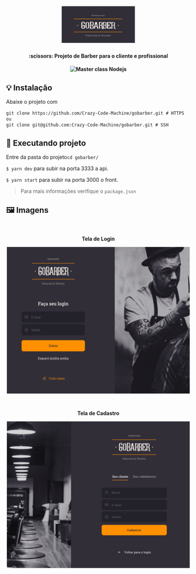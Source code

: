<h1 align="center">
    <img src=".github/logo.png" alt="MyLinks" height="100" width="200"/>
</h1>

<h4 align="center">
   :scissors: Projeto de Barber para o cliente e profissional
</h4>
 
<h4/>
<p align="center">
  <img src="https://img.shields.io/badge/Bootamp%20-GoBarber-orange" alt="Master class Nodejs"/>
<p/>


## :bulb: Instalação

Abaixe o projeto com 
```shell
git clone https://github.com/Crazy-Code-Machine/gobarber.git # HTTPS
ou
git clone git@github.com:Crazy-Code-Machine/gobarber.git # SSH

```
## :rocket: Executando projeto

Entre da pasta do projeto`cd gobarber/`


`$ yarn dev` para subir na porta 3333 a api.

`$ yarn start` para subir na porta 3000 o front.

> Para mais informações verifique o `package.json`

## :framed_picture: Imagens

<br/>
<p align="center">
  <strong>Tela de Login</strong>
<p/>

<p align="center">
  <img align="center" src=".github/login.png" height="400px" width="500" />
</p>

<br/>
<p align="center">
  <strong>Tela de Cadastro</strong>
<p/>
<p align="center">
  <img align="center" src=".github/cadastrar.png" height="400px" width="500" />
</p>
